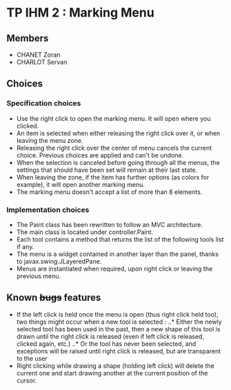 # TP IHM 2 : Marking Menu

## Members

* CHANET Zoran
* CHARLOT Servan

## Choices

### Specification choices

* Use the right click to open the marking menu. It will open where you clicked.
* An item is selected when either releasing the right click over it, or when leaving the menu zone.
* Releasing the right click over the center of menu cancels the current choice. Previous choices are applied and can't be undone. 
* When the selection is canceled before going through all the menus, the settings that should have been set will remain at their last state.
* When leaving the zone, if the item has further options (as colors for example), it will open another marking menu.
* The marking menu doesn't accept a list of more than 8 elements.

### Implementation choices

* The Paint class has been rewritten to follow an MVC architecture.
* The main class is located under controller.Paint.
* Each tool contains a method that returns the list of the following tools list if any.
* The menu is a widget contained in another layer than the panel, thanks to javax.swing.JLayeredPane.
* Menus are instantiated when required, upon right click or leaving the previous menu.

## Known ~~bugs~~ features

* If the left click is held once the menu is open (thus right click held too), two things might occur when a new tool is selected : 
..* Either the newly selected tool has been used in the past, then a new shape of this tool is drawn until the right click is released (even if left click is released, clicked again, etc.)
..* Or the tool has never been selected, and exceptions will be raised until right click is released, but are transparent to the user
* Right clicking while drawing a shape (holding left click) will delete the current one and start drawing another at the current position of the cursor.